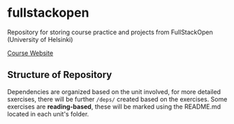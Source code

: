 # fullstackopen
Repository for storing course practice and projects from FullStackOpen (University of Helsinki)

[Course Website](https://fullstackopen.com/en/about/)

## Structure of Repository
Dependencies are organized based on the unit involved, for more detailed sxercises, there will be further `/deps/` created based on the exercises.
Some exercises are **reading-based**, these will be marked using the README.md located in each unit's folder.
